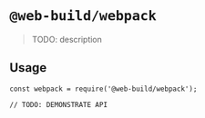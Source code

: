 # `@web-build/webpack`

> TODO: description

## Usage

```
const webpack = require('@web-build/webpack');

// TODO: DEMONSTRATE API
```
